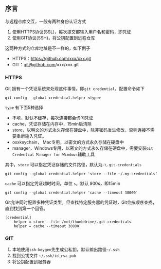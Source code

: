 ## 序言
与远程仓库交互，一般有两种身份认证方式
1. 使用HTTPS协议(SSL)，每次提交都输入用户名和密码，即凭证
2. 使用GIT协议(SSH)，将公钥配置到远程仓库

这两种方式的仓库地址是不一样的，如下例子

- HTTPS：https://github.com/xxx/xxx.git
- GIT：git@github.com/xxx/xxx.git

### HTTPS
Git 拥有一个凭证系统来处理这件事情，即`git credential`，配置命令如下
```
git config --global credential.helper <type>
```

`type` 有下面5种选择

- 不填，默认不缓存，每次连接都会询问凭证
- cache，凭证存储在内存中，15min后清除
- store，以明文的方式永久存储在硬盘中，除非密码发生修改，否则连接不需要重新输入凭证。
- osxkeychain， Mac专用，以密文的方式永久存储在硬盘中
- manager，Windows专用，以密文的方式永久存储在硬盘中，需要安装`Git Credential Manager for Windows`辅助工具

其中，`store` 可以指定凭证存储的文件路径，默认为`~\.git-credentials`
```
git config --global credential.helper 'store --file ~/.my-credentials'
```
`cache` 可以指定凭证超时时间，单位 `s`，默认 900s，即15min
```
git config --global credential.helper 'cache --timeout 30000'
```

Git允许同时配置多种凭证类型，但查找特定服务器的凭证时，Git会按顺序查找，直到找到第一个回答。
```
[credential]
    helper = store --file /mnt/thumbdrive/.git-credentials
    helper = cache --timeout 30000
```

### GIT

1. 本地使用`ssh-keygen`先生成公私钥，默认输出路径`~/.ssh`
2. 找到公钥文件 `~/.ssh/id_rsa_pub`
3. 将公钥配置到服务器